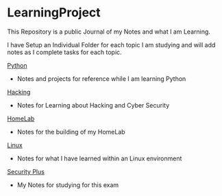 # LearningProject
This Repository  is a public Journal of my Notes and what I am Learning.

I have Setup an Individual Folder for each topic I am studying and will add notes as  I complete tasks for each topic.


[Python](./Python/PythonJournal.md)
- Notes and projects for reference while I am  learning Python

[Hacking](./Hacking/Hacking.md)
- Notes for Learning about Hacking and Cyber Security

[HomeLab](./HomeLab/HomeLab.md)
- Notes for the building of my HomeLab

[Linux](./Linux/Linux_Index.md)
- Notes for what I have learned within an Linux environment

[Security Plus](./SecurityPlus/SecurityPlus.md)
- My Notes for studying for this exam


